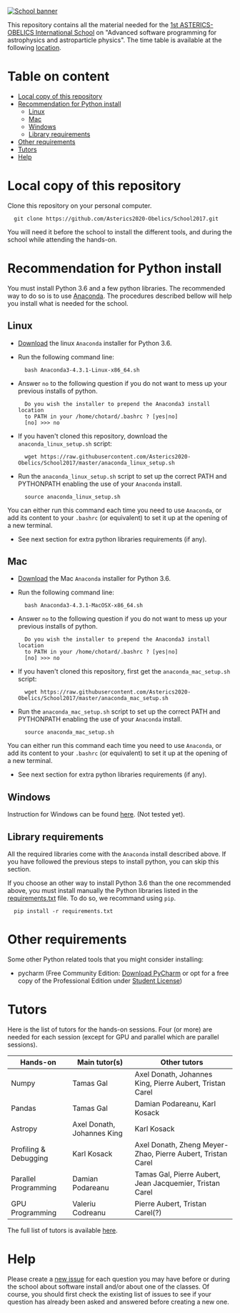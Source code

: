 [![School banner](https://indico.in2p3.fr/event/14227/logo)](https://indico.in2p3.fr/event/14227/logo)

This repository contains all the material needed for the [1st
ASTERICS-OBELICS International
School](https://indico.in2p3.fr/event/14227) on "Advanced software
programming for astrophysics and astroparticle physics". The time
table is available at the following
[location](https://indico.in2p3.fr/event/14227/timetable/#20170606).

# Table on content

- [Local copy of this repository](#repo)
- [Recommendation for Python install](#python)
    - [Linux](#linux)
    - [Mac](#mac)
    - [Windows](#windows)
    - [Library requirements](#python-req)
- [Other requirements](#other-req)
- [Tutors](#tutors)
- [Help](#help)

# Local copy of this repository <a name="repo"></a>

Clone this repository on your personal computer.

      git clone https://github.com/Asterics2020-Obelics/School2017.git

You will need it before the school to install the different tools, and
during the school while attending the hands-on.

# Recommendation for Python install <a name="python"></a>

You must install Python 3.6 and a few python libraries. The
recommended way to do so is to use
[Anaconda](https://www.continuum.io/downloads). The procedures
described bellow will help you install what is needed for the school.

## Linux <a name="linux"></a>

- [Download](https://repo.continuum.io/archive/Anaconda3-4.3.1-Linux-x86_64.sh)
the linux `Anaconda` installer for Python 3.6.

- Run the following command line:

		bash Anaconda3-4.3.1-Linux-x86_64.sh

- Answer `no` to the following question if you do not want to mess up
  your previous installs of python.
	
		Do you wish the installer to prepend the Anaconda3 install location
		to PATH in your /home/chotard/.bashrc ? [yes|no]
		[no] >>> no

- If you haven't cloned this repository, download the `anaconda_linux_setup.sh` script:

		wget https://raw.githubusercontent.com/Asterics2020-Obelics/School2017/master/anaconda_linux_setup.sh

- Run the `anaconda_linux_setup.sh` script to set up the correct PATH and
PYTHONPATH enabling the use of your `Anaconda` install.

		source anaconda_linux_setup.sh

You can either run this command each time you need to use `Anaconda`,
or add its content to your `.bashrc` (or equivalent) to set it up at
the opening of a new terminal.

- See next section for extra python libraries requirements (if any).

## Mac <a name="mac"></a>

- [Download](https://repo.continuum.io/archive/Anaconda3-4.3.1-MacOSX-x86_64.sh)
the Mac `Anaconda` installer for Python 3.6.

- Run the following command line:

		bash Anaconda3-4.3.1-MacOSX-x86_64.sh

- Answer `no` to the following question if you do not want to mess up
  your previous installs of python.
	
		Do you wish the installer to prepend the Anaconda3 install location
		to PATH in your /home/chotard/.bashrc ? [yes|no]
		[no] >>> no

- If you haven't cloned this repository, first get the `anaconda_mac_setup.sh` script:

		wget https://raw.githubusercontent.com/Asterics2020-Obelics/School2017/master/anaconda_mac_setup.sh

- Run the `anaconda_mac_setup.sh` script to set up the correct PATH and
PYTHONPATH enabling the use of your `Anaconda` install.

		source anaconda_mac_setup.sh

You can either run this command each time you need to use `Anaconda`,
or add its content to your `.bashrc` (or equivalent) to set it up at
the opening of a new terminal.

- See next section for extra python libraries requirements (if any).

## Windows <a name="windows"></a>

Instruction for Windows can be found
[here](https://www.continuum.io/downloads#windows). (Not tested yet).

## Library requirements <a name="python-req"></a>

All the required libraries come with the `Anaconda` install described
above. If you have followed the previous steps to install python, you
can skip this section.

If you choose an other way to install Python 3.6 than the one
recommended above, you must install manually the Python libraries
listed in the [requirements.txt](requirements.txt) file. To do so, we
recommand using `pip`.

	  pip install -r requirements.txt

# Other requirements <a name="other-req"></a>

Some other Python related tools that you might consider installing:

- pycharm (Free Community Edition: [Download
  PyCharm](https://www.jetbrains.com/pycharm/download) or opt for a
  free copy of the Professional Edition under [Student
  License](https://www.jetbrains.com/student/))

# Tutors <a name="tutors"></a>

Here is the list of tutors for the hands-on sessions. Four (or more) are needed for each session (except for GPU and parallel which are parallel sessions).

| Hands-on               | Main tutor(s)              | Other tutors                                                |
| ---------------------- |----------------------------|-------------------------------------------------------------|
| Numpy                  | Tamas Gal                  | Axel Donath, Johannes King, Pierre Aubert, Tristan Carel    |
| Pandas                 | Tamas Gal                  | Damian Podareanu, Karl Kosack                               |
| Astropy                | Axel Donath, Johannes King | Karl Kosack                                                 |
| Profiling & Debugging  | Karl Kosack                | Axel Donath, Zheng Meyer-Zhao, Pierre Aubert, Tristan Carel |
| Parallel Programming   | Damian Podareanu           | Tamas Gal, Pierre Aubert, Jean Jacquemier, Tristan Carel    |
| GPU Programming        | Valeriu Codreanu           | Pierre Aubert, Tristan Carel(?)                                |

The full list of tutors is available [here](https://indico.in2p3.fr/event/14227/page/10).

 
# Help

Please create a [new
issue](https://github.com/Asterics2020-Obelics/School2017/issues) for
each question you may have before or during the school about software
install and/or about one of the classes. Of course, you should first
check the existing list of issues to see if your question has already
been asked and answered before creating a new one.
